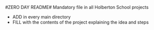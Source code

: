 #ZERO DAY README#
Mandatory file in all Holberton School projects
* ADD in every main directory
* FILL with the contents of the project explaining the idea and steps